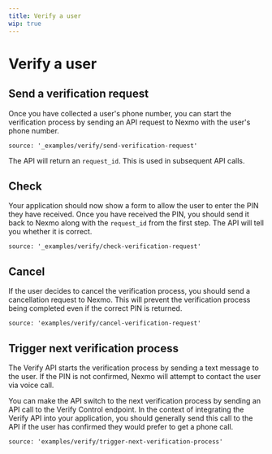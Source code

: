 ```yaml
---
title: Verify a user
wip: true
---
```


# Verify a user

## Send a verification request

Once you have collected a user's phone number, you can start the verification process by sending an API request to Nexmo with the user's phone number.

```tabbed_examples
source: '_examples/verify/send-verification-request'
```

The API will return an `request_id`. This is used in subsequent API calls.

## Check

Your application should now show a form to allow the user to enter the PIN they have received. Once you have received the PIN, you should send it back to Nexmo along with the `request_id` from the first step. The API will tell you whether it is correct.

```tabbed_examples
source: '_examples/verify/check-verification-request'
```

## Cancel

If the user decides to cancel the verification process, you should send a cancellation request to Nexmo. This will prevent the verification process being completed even if the correct PIN is returned.

```tabbed_examples
source: 'examples/verify/cancel-verification-request'
```

## Trigger next verification process

The Verify API starts the verification process by sending a text message to the user. If the PIN is not confirmed, Nexmo will attempt to contact the user via voice call.

You can make the API switch to the next verification process by sending an API call to the Verify Control endpoint. In the context of integrating the Verify API into your application, you should generally send this call to the API if the user has confirmed they would prefer to get a phone call.

```tabbed_examples
source: 'examples/verify/trigger-next-verification-process'
```